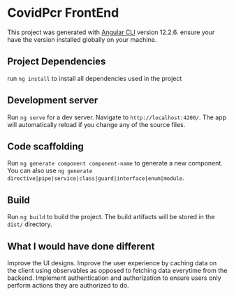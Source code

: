 # CovidPcr FrontEnd

This project was generated with [Angular CLI](https://github.com/angular/angular-cli) version 12.2.6.
ensure your have the version installed globally on your machine.

## Project Dependencies
run `ng install` to install all dependencies used in the project


## Development server

Run `ng serve` for a dev server. Navigate to `http://localhost:4200/`. The app will automatically reload if you change any of the source files.

## Code scaffolding

Run `ng generate component component-name` to generate a new component. You can also use `ng generate directive|pipe|service|class|guard|interface|enum|module`.

## Build

Run `ng build` to build the project. The build artifacts will be stored in the `dist/` directory.


## What I would have done different

Improve the UI designs.
Improve the user experience by caching data on the client using observables as opposed 
to fetching data everytime from the backend.
Implement authentication and authorization to ensure users only perform actions they
are authorized to do.

